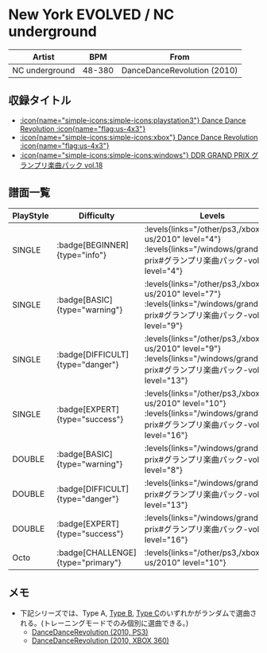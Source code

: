 # New York EVOLVED / NC underground

|Artist|BPM|From|
|------|---|----|
|NC underground|48-380|DanceDanceRevolution (2010)|

## 収録タイトル

- [:icon{name="simple-icons:simple-icons:playstation3"} Dance Dance Revolution :icon{name="flag:us-4x3"}](/other/ps3)
- [:icon{name="simple-icons:simple-icons:xbox"} Dance Dance Revolution :icon{name="flag:us-4x3"}](/xbox360-us/2010)
- [:icon{name="simple-icons:simple-icons:windows"} DDR GRAND PRIX グランプリ楽曲パック vol.18](/windows/grand-prix#グランプリ楽曲パック-vol18)

## 譜面一覧

|PlayStyle|Difficulty|Levels|Notes|Movie|
|---------|----------|------|-----|-----|
|SINGLE| :badge[BEGINNER]{type="info"}| :levels{links="/other/ps3,/xbox360-us/2010" level="4"} :levels{links="/windows/grand-prix#グランプリ楽曲パック-vol18" level="4"}|109/17||
|SINGLE| :badge[BASIC]{type="warning"}| :levels{links="/other/ps3,/xbox360-us/2010" level="7"} :levels{links="/windows/grand-prix#グランプリ楽曲パック-vol18" level="9"}|238/30||
|SINGLE| :badge[DIFFICULT]{type="danger"}| :levels{links="/other/ps3,/xbox360-us/2010" level="9"} :levels{links="/windows/grand-prix#グランプリ楽曲パック-vol18" level="13"}|437/45||
|SINGLE| :badge[EXPERT]{type="success"}| :levels{links="/other/ps3,/xbox360-us/2010" level="10"} :levels{links="/windows/grand-prix#グランプリ楽曲パック-vol18" level="16"}|573/85||
|DOUBLE| :badge[BASIC]{type="warning"}| :levels{links="/windows/grand-prix#グランプリ楽曲パック-vol18" level="8"}|233/34||
|DOUBLE| :badge[DIFFICULT]{type="danger"}| :levels{links="/windows/grand-prix#グランプリ楽曲パック-vol18" level="13"}|401/46||
|DOUBLE| :badge[EXPERT]{type="success"}| :levels{links="/windows/grand-prix#グランプリ楽曲パック-vol18" level="16"}|598/30||
|Octo| :badge[CHALLENGE]{type="primary"}| :levels{links="/other/ps3,/xbox360-us/2010" level="10"}|||

## メモ

- 下記シリーズでは、Type A, [Type B](/other/ps3/new-york-evolved-type-b), [Type C](/other/ps3/new-york-evolved-type-c)のいずれかがランダムで選曲される。(トレーニングモードでのみ個別に選曲できる。)
  - [DanceDanceRevolution (2010, PS3)](/other/ps3)
  - [DanceDanceRevolution (2010, XBOX 360)](/xbox360-us/2010)
